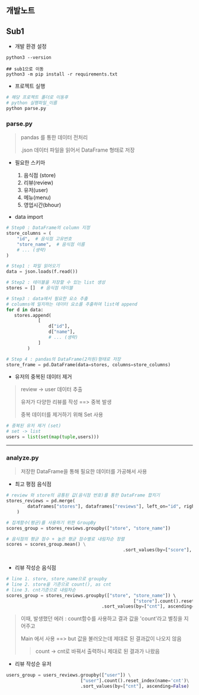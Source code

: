 ## 개발노트



## Sub1



- 개발 환경 설정

~~~
python3 --version

## sub1으로 이동
python3 -m pip install -r requirements.txt
~~~

- 프로젝트 실행

~~~python
# 해당 프로젝트 폴더로 이동후 
# python 실행파일_이름
python parse.py
~~~



### parse.py

>pandas 를 통한 데이터 전처리
>
>.json 데이터 파일을 읽어서 DataFrame 형태로 저장

- 필요한 스키마
  1. 음식점 (store)
  2. 리뷰(review)
  3. 유저(user)
  4. 메뉴(menu)
  5. 영업시간(bhour)

- data import

~~~python
# Step0 : DataFrame의 column 지정
store_columns = (
    "id",  # 음식점 고유번호
    "store_name",  # 음식점 이름
  	# ... (생략)
)

# Step1 : 파일 읽어오기
data = json.loads(f.read())

# Step2 : 테이블을 저장할 수 있는 list 생성
stores = []  # 음식점 테이블

# Step3 : data에서 필요한 요소 추출
# columns에 일치하는 데이터 요소를 추출하여 list에 append
for d in data:
   stores.append(
            [
                d["id"],
                d["name"],
                # ... (생략)
            ]
        )

# Step 4 : pandas의 DataFrame(2차원)형태로 저장
store_frame = pd.DataFrame(data=stores, columns=store_columns)
~~~



- 유저의 중복된 데이터 제거

> review -> user 데이터 추출
>
> 유저가 다양한 리뷰를 작성 ==> 중복 발생
>
> 중복 데이터를 제거하기 위해 Set 사용

~~~ python
# 중복된 유저 제거 (set)
# set -> list
users = list(set(map(tuple,users)))
~~~



<hr>

### analyze.py

> 저장한 DataFrame을 통해 필요한 데이터를 가공해서 사용

- 최고 평점 음식점

~~~python
# review 와 store의 공통된 값(음식점 번호)를 통한 DataFrame 합치기
stores_reviews = pd.merge(
        dataframes["stores"], dataframes["reviews"], left_on="id", right_on="store"
    )

# 집계함수(평균)를 사용하기 위한 GroupBy
scores_group = stores_reviews.groupby(["store", "store_name"])

# 음식점의 평균 점수 + 높은 평균 점수별로 내림차순 정렬
scores = scores_group.mean() \
											.sort_values(by=["score"], ascending=False)
 
~~~



- 리뷰 작성순 음식점

~~~python
# line 1. store, store_name으로 groupby
# line 2. store을 기준으로 count(), as cnt
# line 3. cnt기준으로 내림차순
scores_group = stores_reviews.groupby(["store", "store_name"]) \ 
                                				["store"].count().reset_index(name='cnt') \
  									.sort_values(by=["cnt"], ascending=False)
~~~

> 이때, 발생했던 에러 : count함수를 사용하고 결과 값을 'count'라고 별칭을 지어주고
>
> Main 에서 사용 ==> but 값을 불러오는데 제대로 된 결과값이 나오지 않음
>
> > count -> cnt로 바꿔서 출력하니 제대로 된 결과가 나왔음

- 리뷰 작성순 유저

~~~python
users_group = users_reviews.groupby(["user"]) \
                            ["user"].count().reset_index(name='cnt')\
                            .sort_values(by=["cnt"], ascending=False)
~~~


